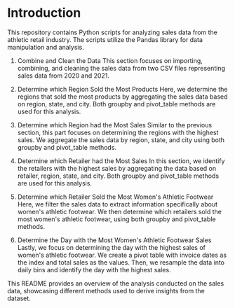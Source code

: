 
# Introduction
This repository contains Python scripts for analyzing sales data from the athletic retail industry. The scripts utilize the Pandas library for data manipulation and analysis.

1. Combine and Clean the Data
This section focuses on importing, combining, and cleaning the sales data from two CSV files representing sales data from 2020 and 2021.

2. Determine which Region Sold the Most Products
Here, we determine the regions that sold the most products by aggregating the sales data based on region, state, and city. Both groupby and pivot_table methods are used for this analysis.

3. Determine which Region had the Most Sales
Similar to the previous section, this part focuses on determining the regions with the highest sales. We aggregate the sales data by region, state, and city using both groupby and pivot_table methods.

4. Determine which Retailer had the Most Sales
In this section, we identify the retailers with the highest sales by aggregating the data based on retailer, region, state, and city. Both groupby and pivot_table methods are used for this analysis.

5. Determine which Retailer Sold the Most Women's Athletic Footwear
Here, we filter the sales data to extract information specifically about women's athletic footwear. We then determine which retailers sold the most women's athletic footwear, using both groupby and pivot_table methods.

6. Determine the Day with the Most Women's Athletic Footwear Sales
Lastly, we focus on determining the day with the highest sales of women's athletic footwear. We create a pivot table with invoice dates as the index and total sales as the values. Then, we resample the data into daily bins and identify the day with the highest sales.

This README provides an overview of the analysis conducted on the sales data, showcasing different methods used to derive insights from the dataset.
